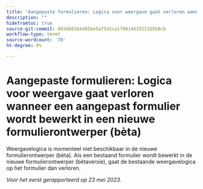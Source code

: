```yaml
---
title: "Aangepaste formulieren: Logica voor weergave gaat verloren wanneer een aangepast formulier wordt bewerkt in een nieuwe formulierontwerper (bèta)"
description: ""
hidefromtoc: true
source-git-commit: 003db8164485be5a7542ca1f0814619121b5b8cb
workflow-type: tm+mt
source-wordcount: '70'
ht-degree: 0%

---
```



# Aangepaste formulieren: Logica voor weergave gaat verloren wanneer een aangepast formulier wordt bewerkt in een nieuwe formulierontwerper (bèta)

Weergavelogica is momenteel niet beschikbaar in de nieuwe formulierontwerper (bèta). Als een bestaand formulier wordt bewerkt in de nieuwe formulierontwerper (bètaversie), gaat de bestaande weergavelogica op het formulier dan verloren.

_Voor het eerst gerapporteerd op 23 mei 2023._

